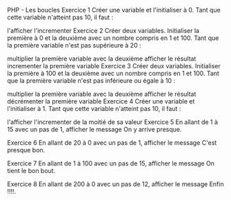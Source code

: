 PHP - Les boucles
Exercice 1
Créer une variable et l'initialiser à 0.
Tant que cette variable n'atteint pas 10, il faut :

l'afficher
l'incrementer
Exercice 2
Créer deux variables. Initialiser la première à 0 et la deuxième avec un nombre compris en 1 et 100.
Tant que la première variable n'est pas supérieure à 20 :

multiplier la première variable avec la deuxième
afficher le résultat
incrementer la première variable
Exercice 3
Créer deux variables. Initialiser la première à 100 et la deuxième avec un nombre compris en 1 et 100.
Tant que la première variable n'est pas inférieure ou égale à 10 :

multiplier la première variable avec la deuxième
afficher le résultat
décrémenter la première variable
Exercice 4
Créer une variable et l'initialiser à 1.
Tant que cette variable n'atteint pas 10, il faut :

l'afficher
l'incrementer de la moitié de sa valeur
Exercice 5
En allant de 1 à 15 avec un pas de 1, afficher le message On y arrive presque.

Exercice 6
En allant de 20 à 0 avec un pas de 1, afficher le message C'est presque bon.

Exercice 7
En allant de 1 à 100 avec un pas de 15, afficher le message On tient le bon bout.

Exercice 8
En allant de 200 à 0 avec un pas de 12, afficher le message Enfin !!!!.